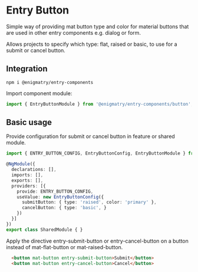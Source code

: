 # Entry Button

Simple way of providing mat button type and color for material buttons that are used in other entry components e.g. dialog or form.

Allows projects to specify which type: flat, raised or basic, to use for a submit or cancel button.

## Integration

```npm
npm i @enigmatry/entry-components
```

Import component module:

```ts
import { EntryButtonModule } from '@enigmatry/entry-components/button';
```


## Basic usage

Provide configuration for submit or cancel button in feature or shared module.

```typescript
import { ENTRY_BUTTON_CONFIG, EntryButtonConfig, EntryButtonModule } from '@enigmatry/entry-components/button';

@NgModule({
  declarations: [],
  imports: [],
  exports: [],
  providers: [{
    provide: ENTRY_BUTTON_CONFIG,
    useValue: new EntryButtonConfig({
      submitButton: { type: 'raised', color: 'primary' },
      cancelButton: { type: 'basic', }
    })
  }]
})
export class SharedModule { }
```

Apply the directive entry-submit-button or entry-cancel-button on a button instead of mat-flat-button or mat-raised-button.

```html
  <button mat-button entry-submit-button>Submit</button>
  <button mat-button entry-cancel-button>Cancel</button>
```